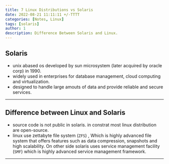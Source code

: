 ```yaml
---
title: 7 Linux Distributions vs Solaris
date: 2022-08-21 11:11:11 +/-TTTT
categories: [Notes, Linux]
tags: [solaris] 
author: 1  
description: Difference Between Solaris and Linux.
---
```



## Solaris

- unix abased os developed by sun microsystem (later acquired by oracle corp) in 1990.
- widely used in enterprises for database management, cloud computing and virtualization. 
- designed to handle large amouts of data and provide reliable and secure services.

***
## Difference between Linux and Solaris

- source code is not public in solaris. in constrat most linux distribution are open-source.
- linux use zettabyte file system (`ZFS`) , Which is highly advanced file system that offers features such as data compression, snapshots and high scalability. On other side solaris uses service management facility (`SMF`) which is highly advanced service management framework.

***


